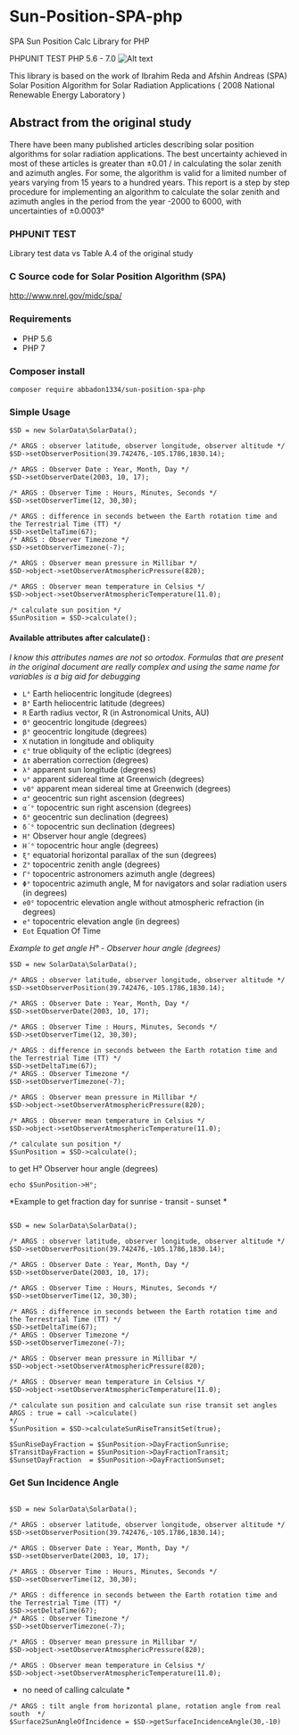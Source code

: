 # Sun-Position-SPA-php
SPA Sun Position Calc Library for PHP

PHPUNIT TEST PHP 5.6 - 7.0  ![Alt text](https://travis-ci.org/Abbadon1334/Sun-Position-SPA-php.svg?branch=master)

This library is based on the work of Ibrahim Reda and Afshin Andreas
(SPA) Solar Position Algorithm for Solar Radiation Applications ( 2008 National Renewable Energy Laboratory )

## Abstract from the original study
There have been many published articles describing solar position algorithms for solar radiation
applications. The best uncertainty achieved in most of these articles is greater than ±0.01 / in
calculating the solar zenith and azimuth angles. For some, the algorithm is valid for a limited
number of years varying from 15 years to a hundred years. This report is a step by step procedure
for implementing an algorithm to calculate the solar zenith and azimuth angles in the period from
the year -2000 to 6000, with uncertainties of ±0.0003°

### PHPUNIT TEST
Library test data vs Table A.4 of the original study

### C Source code for Solar Position Algorithm (SPA) 
http://www.nrel.gov/midc/spa/

### Requirements
 - PHP 5.6
 - PHP 7

### Composer install
```
composer require abbadon1334/sun-position-spa-php
```

### Simple Usage
```
$SD = new SolarData\SolarData();

/* ARGS : observer latitude, observer longitude, observer altitude */
$SD->setObserverPosition(39.742476,-105.1786,1830.14);

/* ARGS : Observer Date : Year, Month, Day */
$SD->setObserverDate(2003, 10, 17);

/* ARGS : Observer Time : Hours, Minutes, Seconds */
$SD->setObserverTime(12, 30,30);

/* ARGS : difference in seconds between the Earth rotation time and the Terrestrial Time (TT) */
$SD->setDeltaTime(67);
/* ARGS : Observer Timezone */
$SD->setObserverTimezone(-7);

/* ARGS : Observer mean pressure in Millibar */
$SD->object->setObserverAtmosphericPressure(820);

/* ARGS : Observer mean temperature in Celsius */
$SD->object->setObserverAtmosphericTemperature(11.0);

/* calculate sun position */
$SunPosition = $SD->calculate();
```
#### Available attributes after calculate() :

*I know this attributes names are not so ortodox.*
*Formulas that are present in the original document are really complex and using the same name for variables is a big aid for debugging*

* `L°` Earth heliocentric longitude (degrees)
* `B°` Earth heliocentric latitude (degrees)
* `R` Earth radius vector, R (in Astronomical Units, AU)
* `Θ°` geocentric longitude (degrees)
* `β°` geocentric longitude (degrees)
* `X` nutation in longitude and obliquity
* `ε°` true obliquity of the ecliptic (degrees)
* `Δτ` aberration correction (degrees)
* `λ°` apparent sun longitude (degrees)
* `ν°` apparent sidereal time at Greenwich (degrees)
* `ν0°` apparent mean sidereal time at Greenwich (degrees)
* `α°` geocentric sun right ascension (degrees)
* `α´°` topocentric sun right ascension (degrees)
* `δ°` geocentric sun declination (degrees)
* `δ´°` topocentric sun declination (degrees)
* `H°` Observer hour angle (degrees)
* `H´°` topocentric hour angle (degrees)
* `ξ°` equatorial horizontal parallax of the sun (degrees)
* `Z°` topocentric zenith angle (degrees)
* `Γ°` topocentric astronomers azimuth angle (degrees)
* `Φ°` topocentric azimuth angle, M for navigators and solar radiation users (in degrees)
* `e0°` topocentric elevation angle without atmospheric refraction (in degrees)
* `e°` topocentric elevation angle (in degrees)
* `Eot` Equation Of Time

*Example to get angle H° - Observer hour angle (degrees)*
```
$SD = new SolarData\SolarData();

/* ARGS : observer latitude, observer longitude, observer altitude */
$SD->setObserverPosition(39.742476,-105.1786,1830.14);

/* ARGS : Observer Date : Year, Month, Day */
$SD->setObserverDate(2003, 10, 17);

/* ARGS : Observer Time : Hours, Minutes, Seconds */
$SD->setObserverTime(12, 30,30);

/* ARGS : difference in seconds between the Earth rotation time and the Terrestrial Time (TT) */
$SD->setDeltaTime(67);
/* ARGS : Observer Timezone */
$SD->setObserverTimezone(-7);

/* ARGS : Observer mean pressure in Millibar */
$SD->object->setObserverAtmosphericPressure(820);

/* ARGS : Observer mean temperature in Celsius */
$SD->object->setObserverAtmosphericTemperature(11.0);

/* calculate sun position */
$SunPosition = $SD->calculate();
```
to get H° Observer hour angle (degrees)
```
echo $SunPosition->H°;
```

*Example to get fraction day for sunrise - transit - sunset *
```

$SD = new SolarData\SolarData();

/* ARGS : observer latitude, observer longitude, observer altitude */
$SD->setObserverPosition(39.742476,-105.1786,1830.14);

/* ARGS : Observer Date : Year, Month, Day */
$SD->setObserverDate(2003, 10, 17);

/* ARGS : Observer Time : Hours, Minutes, Seconds */
$SD->setObserverTime(12, 30,30);

/* ARGS : difference in seconds between the Earth rotation time and the Terrestrial Time (TT) */
$SD->setDeltaTime(67);
/* ARGS : Observer Timezone */
$SD->setObserverTimezone(-7);

/* ARGS : Observer mean pressure in Millibar */
$SD->object->setObserverAtmosphericPressure(820);

/* ARGS : Observer mean temperature in Celsius */
$SD->object->setObserverAtmosphericTemperature(11.0);

/* calculate sun position and calculate sun rise transit set angles 
ARGS : true = call ->calculate()
*/
$SunPosition = $SD->calculateSunRiseTransitSet(true);

$SunRiseDayFraction = $SunPosition->DayFractionSunrise;
$TransitDayFraction = $SunPosition->DayFractionTransit;
$SunsetDayFraction  = $SunPosition->DayFractionSunset;

```
### Get Sun Incidence Angle
```

$SD = new SolarData\SolarData();

/* ARGS : observer latitude, observer longitude, observer altitude */
$SD->setObserverPosition(39.742476,-105.1786,1830.14);

/* ARGS : Observer Date : Year, Month, Day */
$SD->setObserverDate(2003, 10, 17);

/* ARGS : Observer Time : Hours, Minutes, Seconds */
$SD->setObserverTime(12, 30,30);

/* ARGS : difference in seconds between the Earth rotation time and the Terrestrial Time (TT) */
$SD->setDeltaTime(67);
/* ARGS : Observer Timezone */
$SD->setObserverTimezone(-7);

/* ARGS : Observer mean pressure in Millibar */
$SD->object->setObserverAtmosphericPressure(820);

/* ARGS : Observer mean temperature in Celsius */
$SD->object->setObserverAtmosphericTemperature(11.0);

```
* no need of calling calculate *
```
/* ARGS : tilt angle from horizontal plane, rotation angle from real south  */
$Surface2SunAngleOfIncidence = $SD->getSurfaceIncidenceAngle(30,-10)
```
